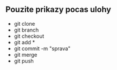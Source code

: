 
## Pouzite prikazy pocas ulohy
* git clone
* git branch
* git checkout
* git add *
* git commit -m "sprava"
* git merge
* git push
